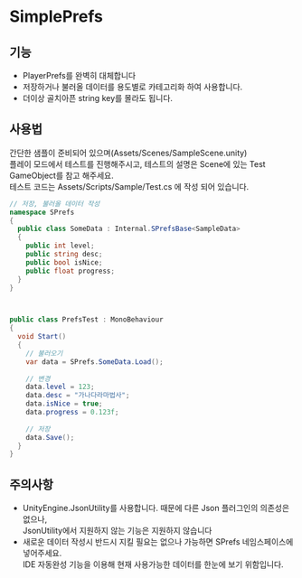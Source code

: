 # SimplePrefs
## 기능
* PlayerPrefs를 완벽히 대체합니다
* 저장하거나 불러올 데이터를 용도별로 카테고리화 하여 사용합니다.
* 더이상 골치아픈 string key를 몰라도 됩니다.

## 사용법
간단한 샘플이 준비되어 있으며(Assets/Scenes/SampleScene.unity)  
플레이 모드에서 테스트를 진행해주시고, 테스트의 설명은 Scene에 있는 Test GameObject를 참고 해주세요.  
테스트 코드는 Assets/Scripts/Sample/Test.cs 에 작성 되어 있습니다.

```C#
// 저장, 불러올 데이터 작성
namespace SPrefs
{
  public class SomeData : Internal.SPrefsBase<SampleData>
  {
    public int level;
    public string desc;
    public bool isNice;
    public float progress;
  }
}



public class PrefsTest : MonoBehaviour
{
  void Start()
  {
    // 불러오기
    var data = SPrefs.SomeData.Load();
    
    // 변경
    data.level = 123;
    data.desc = "가나다라마법사";
    data.isNice = true;
    data.progress = 0.123f;
    
    // 저장
    data.Save();
  }
}
```

## 주의사항
* UnityEngine.JsonUtility를 사용합니다. 때문에 다른 Json 플러그인의 의존성은 없으나,  
JsonUtility에서 지원하지 않는 기능은 지원하지 않습니다
* 새로운 데이터 작성시 반드시 지킬 필요는 없으나 가능하면 SPrefs 네임스페이스에 넣어주세요.  
IDE 자동완성 기능을 이용해 현재 사용가능한 데이터를 한눈에 보기 위함입니다.
